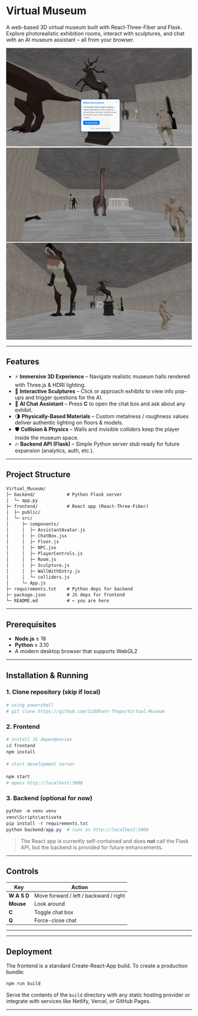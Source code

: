 # Virtual Museum

A web-based 3D virtual museum built with React-Three-Fiber and Flask. Explore photorealistic exhibition rooms, interact with sculptures, and chat with an AI museum assistant – all from your browser.

![Virtual Museum Screenshot](frontend/public/docs/pic1.png)
![Virtual Museum Screenshot](frontend/public/docs/pic2.png)
![Virtual Museum Screenshot](frontend/public/docs/pic3.png)


---

## Features

* ⚡ **Immersive 3D Experience** – Navigate realistic museum halls rendered with Three.js & HDRI lighting.
* 🗿 **Interactive Sculptures** – Click or approach exhibits to view info pop-ups and trigger questions for the AI.
* 💬 **AI Chat Assistant** – Press **C** to open the chat box and ask about any exhibit.
* 🌗 **Physically-Based Materials** – Custom metalness / roughness values deliver authentic lighting on floors & models.
* 🛡️ **Collision & Physics** – Walls and invisible colliders keep the player inside the museum space.
* 🔥 **Backend API (Flask)** – Simple Python server stub ready for future expansion (analytics, auth, etc.).

---

## Project Structure

```
Virtual_Museum/
├─ backend/            # Python Flask server
│  └─ app.py
├─ frontend/           # React app (React-Three-Fiber)
│  ├─ public/
│  └─ src/
│     ├─ components/
│     │  ├─ AssistantAvatar.js
│     │  ├─ ChatBox.jsx
│     │  ├─ Floor.js
│     │  ├─ NPC.jsx
│     │  ├─ PlayerControls.js
│     │  ├─ Room.js
│     │  ├─ Sculpture.js
│     │  ├─ WallWithEntry.js
│     │  └─ colliders.js
│     └─ App.js
├─ requirements.txt    # Python deps for backend
├─ package.json        # JS deps for frontend
└─ README.md           # ← you are here
```

---

## Prerequisites

* **Node.js** ≥ 18
* **Python** ≥ 3.10
* A modern desktop browser that supports WebGL2

---

## Installation & Running

### 1. Clone repository (skip if local)
```bash
# using powershell
# git clone https://github.com/Siddhant-Thapa/Virtual-Museum
```

### 2. Frontend
```bash
# install JS dependencies
cd frontend
npm install

# start development server

npm start
# opens http://localhost:3000
```

### 3. Backend (optional for now)
```powershell
python -m venv venv
venv\Scripts\activate
pip install -r requirements.txt
python backend/app.py  # runs on http://localhost:5000
```

> The React app is currently self-contained and does **not** call the Flask API, but the backend is provided for future enhancements.

---

## Controls

| Key | Action |
|-----|--------|
| **W A S D** | Move forward / left / backward / right |
| **Mouse** | Look around |
| **C** | Toggle chat box |
| **Q** | Force-close chat |

---

<!-- ## Adding a Screenshot

1. Run the app and navigate to a representative view.
2. Capture the browser window (Windows: *Win+Shift+S*).
3. Save the image to `docs/screenshot.png` (create folder if needed).
4. Commit the image alongside this README. -->

---

## Deployment

The frontend is a standard Create-React-App build. To create a production bundle:
```bash
npm run build
```
Serve the contents of the `build` directory with any static hosting provider or integrate with services like Netlify, Vercel, or GitHub Pages.

---

